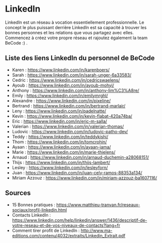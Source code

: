 # LinkedIn

LinkedIn est un réseau à vocation essentiellement professionnelle. Le concept le plus puissant derrière LinkedIn est sa capacité à trouver les bonnes personnes et les relations que vous partagez avec elles. Commencez à créez votre propre réseau et rajoutez également la team BeCode :) . 

## Liste des liens LinkedIn du personnel de BeCode

- Karen : https://www.linkedin.com/in/karenboers/
- Sarah : https://www.linkedin.com/in/sarah-unger-6a33583/
- Cedric : https://www.linkedin.com/in/cedricswaelens/
- Ayoub : https://www.linkedin.com/in/ayoub-mohyi/
- Anthony :  https://www.linkedin.com/in/anthony-lim%C3%A8re/
- Emily : https://www.linkedin.com/in/emilymrghl/
- Alexandre : https://www.linkedin.com/in/pixeline/
- Bertrand : https://www.linkedin.com/in/bertrand-marlair/
- Leny : https://www.linkedin.com/in/padelnatte/
- Kevin : https://www.linkedin.com/in/kevin-flabat-420a74ba/ 
- Eric : https://www.linkedin.com/in/eric-m-salla/
- Valerian : https://www.linkedin.com/in/valerian-thomas/
- Ludovic : https://www.linkedin.com/in/ludovic-patho-dev/
- Teddy : https://www.linkedin.com/in/teddykishi/
- Thom : https://www.linkedin.com/in/tomcrohin/
- Ayaan : https://www.linkedin.com/in/ayaan-jama/
- Marie : https://www.linkedin.com/in/marie-thielens/
- Arnaud : https://www.linkedin.com/in/arnaud-duchemin-a28068151/ 
- Thijs : https://www.linkedin.com/in/thijs-lambert/
- Lesley : https://www.linkedin.com/in/lesleyforn/
- Juan : https://www.linkedin.com/in/juan-cely-ramos-88353a134/
- Miriam Azzouz : https://www.linkedin.com/in/miriam-azzouz-ba1607116/

## Sources

- 15 Bonnes pratiques : https://www.matthieu-tranvan.fr/reseaux-sociaux/profil-linkedin.html
- Contacts LinkedIn : https://www.linkedin.com/help/linkedin/answer/1436/descriptif-de-votre-reseau-et-de-vos-niveaux-de-contacts?lang=fr
- Comment tirer profit de LinkedIn : http://www.ma-editions.com/contenu/4032/extraits/Linkedin_Extrait.pdf
